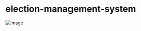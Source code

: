 # election-management-system
![image](https://user-images.githubusercontent.com/44446309/87145564-226bec00-c2c7-11ea-969b-3a640af48704.png)

